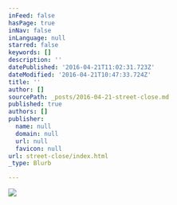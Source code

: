 ```yaml
---
inFeed: false
hasPage: true
inNav: false
inLanguage: null
starred: false
keywords: []
description: ''
datePublished: '2016-04-21T11:02:31.723Z'
dateModified: '2016-04-21T10:47:33.724Z'
title: ''
author: []
sourcePath: _posts/2016-04-21-street-close.md
published: true
authors: []
publisher:
  name: null
  domain: null
  url: null
  favicon: null
url: street-close/index.html
_type: Blurb

---
```

![](https://the-grid-user-content.s3-us-west-2.amazonaws.com/742803ae-7eee-4ea0-8a72-0e7e0c54e24e.jpg)